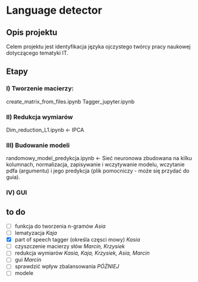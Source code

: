 # Language detector

## Opis projektu
Celem projektu jest identyfikacja języka ojczystego twórcy pracy naukowej dotyczącego tematyki IT. 

## Etapy
### I) Tworzenie macierzy:
create_matrix_from_files.ipynb
Tagger_jupyter.ipynb 

### II) Redukcja wymiarów
Dim_reduction_L1.ipynb <- IPCA 

### III) Budowanie modeli
randomowy_model_predykcja.ipynb <- Sieć neuronowa zbudowana na kilku kolumnach, normalizacja, zapisywanie i wczytywanie modelu, wczytanie pdfa (argumentu) i jego predykcja (plik pomocniczy - może się przydać do guia).

### IV) GUI

## to do 
- [ ] funkcja do tworzenia n-gramów *Asia*
- [ ] lematyzacja *Kaja*
- [x] part of speech tagger (określa częsci mowy) *Kasia*
- [ ] czyszczenie macierzy słów *Marcin, Krzysiek*
- [ ] redukcja wymiarów *Kasia, Kaja, Krzysiek, Asia, Marcin*
- [ ] gui *Marcin*
- [ ] sprawdzić wpływ zbalansowania *PÓŹNIEJ*
- [ ] modele
